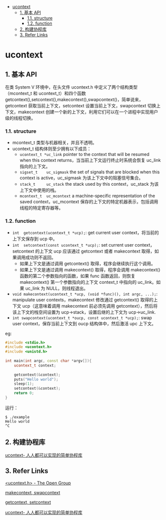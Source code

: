 - [ucontext](#ucontext)
  - [1. 基本 API](#1-基本-api)
    - [1.1. structure](#11-structure)
    - [1.2. function](#12-function)
  - [2. 构建协程库](#2-构建协程库)
  - [3. Refer Links](#3-refer-links)

# ucontext

## 1. 基本 API

在类 System V 环境中，在头文件 ucontext.h 中定义了两个结构类型（mcontext_t 和 ucontext_t）和四个函数 getcontext(),setcontext(),makecontext(),swapcontext()，简单说来， getcontext 获取当前上下文，setcontext 设置当前上下文，swapcontext 切换上下文，makecontext 创建一个新的上下文，利用它们可以在一个进程中实现用户级的线程切换。

### 1.1. structure

- mcontext_t 类型与机器相关，并且不透明。
- ucontext_t 结构体则至少拥有以下成员：
  - `ucontext_t *uc_link`     pointer to the context that will be resumed when this context returns，当当前上下文运行终止时系统会恢复 uc_link 指向的上下文。
  - `sigset_t    uc_sigmask`  the set of signals that are blocked when this context is active，uc_sigmask 为该上下文中的阻塞信号集合。
  - `stack_t     uc_stack`    the stack used by this context，uc_stack 为该上下文中使用的栈。
  - `mcontext_t  uc_mcontext` a machine-specific representation of the saved context，uc_mcontext 保存的上下文的特定机器表示，包括调用线程的特定寄存器等。

### 1.2. function

- `int  getcontext(ucontext_t *ucp);`: get current user context，将当前的上下文保存到 ucp 中。
- `int  setcontext(const ucontext_t *ucp);`: set current user context，setcontext 的上下文 ucp 应该通过 getcontext 或者 makecontext 取得，如果调用成功则不返回。
  - 如果上下文是通过调用 getcontext() 取得，程序会继续执行这个调用。
  - 如果上下文是通过调用 makecontext() 取得，程序会调用 makecontext() 函数的第二个参数指向的函数，如果 func 函数返回，则恢复 makecontext() 第一个参数指向的上下文 context_t 中指向的 uc_link。如果 uc_link 为 NULL，则线程退出。
- `void makecontext(ucontext_t *ucp, (void *func)(), int argc, ...);`: manipulate user contexts，makecontext 修改通过 getcontext() 取得的上下文 ucp（这意味着调用 makecontext 前必须先调用 getcontext），然后将该上下文的栈空间设置为 ucp->stack，设置后继的上下文为 ucp->uc_link.
- `int swapcontext(ucontext_t *oucp, const ucontext_t *ucp);`: swap user context，保存当前上下文到 oucp 结构体中，然后激活 upc 上下文。

eg:
```cpp
#include <stdio.h>
#include <ucontext.h>
#include <unistd.h>
 
int main(int argc, const char *argv[]){
    ucontext_t context;
 
    getcontext(&context);
    puts("Hello world");
    sleep(1);
    setcontext(&context);
    return 0;
}
```
运行：
```
$ ./example 
Hello world
^C
```

## 2. 构建协程库

[ucontext- 人人都可以实现的简单协程库](https://blog.csdn.net/qq910894904/article/details/41911175)

## 3. Refer Links

[<ucontext.h> - The Open Group](http://pubs.opengroup.org/onlinepubs/7908799/xsh/ucontext.h.html)

[makecontext, swapcontext](http://pubs.opengroup.org/onlinepubs/7908799/xsh/makecontext.html)

[getcontext, setcontext](http://pubs.opengroup.org/onlinepubs/7908799/xsh/getcontext.html)

[ucontext- 人人都可以实现的简单协程库](https://blog.csdn.net/qq910894904/article/details/41911175)

